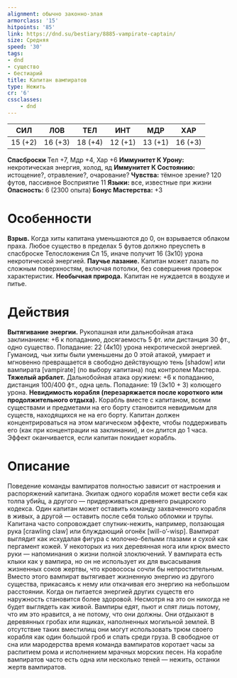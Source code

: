 ```yaml
---
alignment: обычно законно-злая
armorclass: '15'
hitpoints: '85'
link: https://dnd.su/bestiary/8885-vampirate-captain/
size: Средняя
speed: '30'
tags:
- dnd
- существо
- бестиарий
title: Капитан вампиратов
type: Нежить
cr: '6'
cssclasses:
    - dnd
---
```



| СИЛ | ЛОВ | ТЕЛ | ИНТ | МДР | ХАР |
|---|---|---|---|---|---|
| 15 (+2) | 16 (+3) | 18 (+4) | 12 (+1) | 13 (+1) | 16 (+3) |
**Спасброски** Тел +7, Мдр +4, Хар +6
**Иммунитет К Урону:** некротическая энергия, холод, яд
**Иммунитет К Состоянию:** истощение?, отравление?, очарование?
**Чувства:** тёмное зрение? 120 футов, пассивное Восприятие 11
**Языки:** все, известные при жизни
**Опасность:** 6 (2300 опыта)
**Бонус Мастерства:** +3


# Особенности
**Взрыв.** Когда хиты капитана уменьшаются до 0, он взрывается облаком праха. Любое существо в пределах 5 футов должно преуспеть в спасброске Телосложения Сл 15, иначе получит 16 (3к10) урона некротической энергией.
**Паучье лазание.** Капитан может лазать по сложным поверхностям, включая потолки, без совершения проверок характеристик.
**Необычная природа.** Капитан не нуждается в воздухе и питье.


# Действия
**Вытягивание энергии.** Рукопашная или дальнобойная атака заклинанием: +6 к попаданию, досягаемость 5 фт. или дистанция 30 фт., одно существо. Попадание: 22 (4к10) урона некротической энергией. Гуманоид, чьи хиты были уменьшены до 0 этой атакой, умирает и мгновенно превращается в свободно действующую тень [shadow] или вампирата [vampirate] (по выбору капитана) под контролем Мастера.
**Тяжелый арбалет.** Дальнобойная атака оружием: +6 к попаданию, дистанция 100/400 фт., одна цель. Попадание: 19 (3к10 + 3) колющего урона.
**Невидимость корабля (перезаряжается после короткого или продолжительного отдыха).** Корабль вместе с капитаном, всеми существами и предметами на его борту становится невидимым для существ, находящихся не на его борту. Капитан должен концентрироваться на этом магическом эффекте, чтобы поддерживать его (как при концентрации на заклинании), и он длится до 1 часа. Эффект оканчивается, если капитан покидает корабль.


# Описание
Поведение команды вампиратов полностью зависит от настроения и распоряжений капитана. Экипаж одного корабля может вести себя как толпа убийц, а другого — придерживаться древнего рыцарского кодекса. Один капитан может оставить команду захваченного корабля в живых, а другой — оставить после себя только обломки и трупы. Капитана часто сопровождает спутник-нежить, например, ползающая рука [crawling claw] или блуждающий огонёк [will-o’-wisp].       Вампират выглядит как исхудалая фигура с молочно-белыми глазами и сухой как пергамент кожей. У некоторых из них деревянная нога или крюк вместо руки — напоминания о жизни полной злоключений. У вампирата есть клыки как у вампира, но он не использует их для высасывания жизненных соков жертвы, что кровососы сочли бы непростительным. Вместо этого вампират вытягивает жизненную энергию из другого существа, прикасаясь к нему или откачивая его энергию на небольшом расстоянии. Когда он питается энергией других существ его наружность становится более здоровой. Несмотря на это он никогда не будет выглядеть как живой. Вампиры едят, пьют и спят лишь потому, что им это нравится, а не потому, что они должны. Они отдыхают в деревянных гробах или ящиках, наполненных могильной землей. В отсутствие таких вместилищ они могут использовать трюм своего корабля как один большой гроб и спать среди груза. В свободное от сна или мародерства время команда вампиратов коротает часы за распитием рома и исполнением мрачных морских песен. На корабле вампиратов часто есть одна или несколько теней — нежить, останки жертв вампиратов.